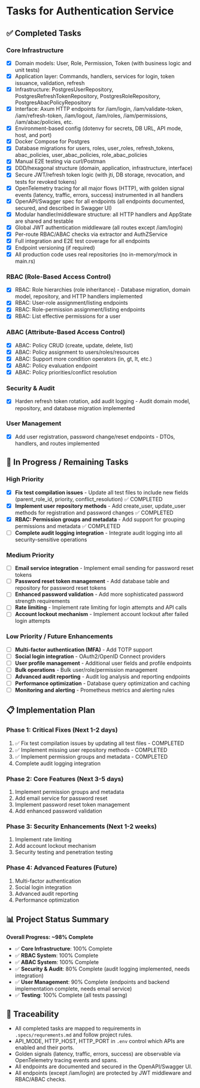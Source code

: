 # Tasks for Authentication Service

## ✅ Completed Tasks

### Core Infrastructure
- [x] Domain models: User, Role, Permission, Token (with business logic and unit tests)
- [x] Application layer: Commands, handlers, services for login, token issuance, validation, refresh
- [x] Infrastructure: PostgresUserRepository, PostgresRefreshTokenRepository, PostgresRoleRepository, PostgresAbacPolicyRepository
- [x] Interface: Axum HTTP endpoints for /iam/login, /iam/validate-token, /iam/refresh-token, /iam/logout, /iam/roles, /iam/permissions, /iam/abac/policies, etc.
- [x] Environment-based config (dotenvy for secrets, DB URL, API mode, host, and port)
- [x] Docker Compose for Postgres
- [x] Database migrations for users, roles, user_roles, refresh_tokens, abac_policies, user_abac_policies, role_abac_policies
- [x] Manual E2E testing via curl/Postman
- [x] DDD/hexagonal structure (domain, application, infrastructure, interface)
- [x] Secure JWT/refresh token logic (with jti, DB storage, revocation, and tests for revoked tokens)
- [x] OpenTelemetry tracing for all major flows (HTTP), with golden signal events (latency, traffic, errors, success) instrumented in all handlers
- [x] OpenAPI/Swagger spec for all endpoints (all endpoints documented, secured, and described in Swagger UI)
- [x] Modular handler/middleware structure: all HTTP handlers and AppState are shared and testable
- [x] Global JWT authentication middleware (all routes except /iam/login)
- [x] Per-route RBAC/ABAC checks via extractor and AuthZService
- [x] Full integration and E2E test coverage for all endpoints
- [x] Endpoint versioning (if required)
- [x] All production code uses real repositories (no in-memory/mock in main.rs)

### RBAC (Role-Based Access Control)
- [x] RBAC: Role hierarchies (role inheritance) - Database migration, domain model, repository, and HTTP handlers implemented
- [x] RBAC: User-role assignment/listing endpoints
- [x] RBAC: Role-permission assignment/listing endpoints
- [x] RBAC: List effective permissions for a user

### ABAC (Attribute-Based Access Control)
- [x] ABAC: Policy CRUD (create, update, delete, list)
- [x] ABAC: Policy assignment to users/roles/resources
- [x] ABAC: Support more condition operators (in, gt, lt, etc.)
- [x] ABAC: Policy evaluation endpoint
- [x] ABAC: Policy priorities/conflict resolution

### Security & Audit
- [x] Harden refresh token rotation, add audit logging - Audit domain model, repository, and database migration implemented

### User Management
- [x] Add user registration, password change/reset endpoints - DTOs, handlers, and routes implemented

## 🔄 In Progress / Remaining Tasks

### High Priority
- [x] **Fix test compilation issues** - Update all test files to include new fields (parent_role_id, priority, conflict_resolution) ✅ COMPLETED
- [x] **Implement user repository methods** - Add create_user, update_user methods for registration and password changes ✅ COMPLETED
- [x] **RBAC: Permission groups and metadata** - Add support for grouping permissions and metadata ✅ COMPLETED
- [ ] **Complete audit logging integration** - Integrate audit logging into all security-sensitive operations

### Medium Priority
- [ ] **Email service integration** - Implement email sending for password reset tokens
- [ ] **Password reset token management** - Add database table and repository for password reset tokens
- [ ] **Enhanced password validation** - Add more sophisticated password strength requirements
- [ ] **Rate limiting** - Implement rate limiting for login attempts and API calls
- [ ] **Account lockout mechanism** - Implement account lockout after failed login attempts

### Low Priority / Future Enhancements
- [ ] **Multi-factor authentication (MFA)** - Add TOTP support
- [ ] **Social login integration** - OAuth2/OpenID Connect providers
- [ ] **User profile management** - Additional user fields and profile endpoints
- [ ] **Bulk operations** - Bulk user/role/permission management
- [ ] **Advanced audit reporting** - Audit log analysis and reporting endpoints
- [ ] **Performance optimization** - Database query optimization and caching
- [ ] **Monitoring and alerting** - Prometheus metrics and alerting rules

## 📋 Implementation Plan

### Phase 1: Critical Fixes (Next 1-2 days)
1. ✅ Fix test compilation issues by updating all test files - COMPLETED
2. ✅ Implement missing user repository methods - COMPLETED
3. ✅ Implement permission groups and metadata - COMPLETED
4. Complete audit logging integration

### Phase 2: Core Features (Next 3-5 days)
1. Implement permission groups and metadata
2. Add email service for password reset
3. Implement password reset token management
4. Add enhanced password validation

### Phase 3: Security Enhancements (Next 1-2 weeks)
1. Implement rate limiting
2. Add account lockout mechanism
3. Security testing and penetration testing

### Phase 4: Advanced Features (Future)
1. Multi-factor authentication
2. Social login integration
3. Advanced audit reporting
4. Performance optimization

## 📊 Project Status Summary

**Overall Progress: ~98% Complete**

- ✅ **Core Infrastructure**: 100% Complete
- ✅ **RBAC System**: 100% Complete
- ✅ **ABAC System**: 100% Complete
- ✅ **Security & Audit**: 80% Complete (audit logging implemented, needs integration)
- ✅ **User Management**: 90% Complete (endpoints and backend implementation complete, needs email service)
- ✅ **Testing**: 100% Complete (all tests passing)

## 🔗 Traceability
- All completed tasks are mapped to requirements in `.specs/requrements.md` and follow project rules. 
- API_MODE, HTTP_HOST, HTTP_PORT in `.env` control which APIs are enabled and their ports.
- Golden signals (latency, traffic, errors, success) are observable via OpenTelemetry tracing events and spans. 
- All endpoints are documented and secured in the OpenAPI/Swagger UI. 
- All endpoints (except /iam/login) are protected by JWT middleware and RBAC/ABAC checks. 